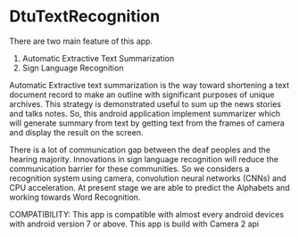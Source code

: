 # DtuTextRecognition
There are two main feature of this app.
1. Automatic Extractive Text Summarization 
2. Sign Language Recognition 

Automatic Extractive text summarization is the way toward shortening a text document record to make an outline with significant purposes of unique archives. This strategy is demonstrated useful to sum up the news stories and talks notes. 
So, this android application implement summarizer which will generate summary from text by getting text from the frames of camera and display the result on the screen.

There is a lot of communication gap between the deaf peoples and the hearing majority. Innovations in sign language recognition will reduce the communication barrier for these communities. So we considers a recognition system using camera, convolution neural networks (CNNs) and CPU acceleration.
At present stage we are able to predict the Alphabets and working towards Word Recognition.

COMPATIBILITY: This app is compatible with almost every android devices with android version 7 or above.
This app is build with Camera 2 api 
